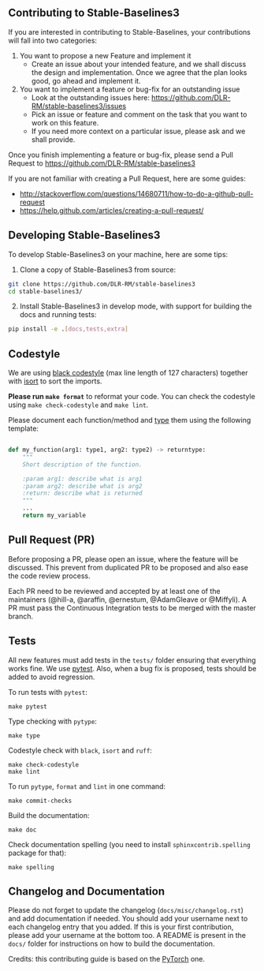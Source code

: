 ## Contributing to Stable-Baselines3

If you are interested in contributing to Stable-Baselines, your contributions will fall
into two categories:
1. You want to propose a new Feature and implement it
    - Create an issue about your intended feature, and we shall discuss the design and
    implementation. Once we agree that the plan looks good, go ahead and implement it.
2. You want to implement a feature or bug-fix for an outstanding issue
    - Look at the outstanding issues here: https://github.com/DLR-RM/stable-baselines3/issues
    - Pick an issue or feature and comment on the task that you want to work on this feature.
    - If you need more context on a particular issue, please ask and we shall provide.

Once you finish implementing a feature or bug-fix, please send a Pull Request to
https://github.com/DLR-RM/stable-baselines3


If you are not familiar with creating a Pull Request, here are some guides:
- http://stackoverflow.com/questions/14680711/how-to-do-a-github-pull-request
- https://help.github.com/articles/creating-a-pull-request/


## Developing Stable-Baselines3

To develop Stable-Baselines3 on your machine, here are some tips:

1. Clone a copy of Stable-Baselines3 from source:

```bash
git clone https://github.com/DLR-RM/stable-baselines3
cd stable-baselines3/
```

2. Install Stable-Baselines3 in develop mode, with support for building the docs and running tests:

```bash
pip install -e .[docs,tests,extra]
```

## Codestyle

We are using [black codestyle](https://github.com/psf/black) (max line length of 127 characters) together with [isort](https://github.com/timothycrosley/isort) to sort the imports.

**Please run `make format`** to reformat your code. You can check the codestyle using `make check-codestyle` and `make lint`.

Please document each function/method and [type](https://google.github.io/pytype/user_guide.html) them using the following template:

```python

def my_function(arg1: type1, arg2: type2) -> returntype:
    """
    Short description of the function.

    :param arg1: describe what is arg1
    :param arg2: describe what is arg2
    :return: describe what is returned
    """
    ...
    return my_variable
```

## Pull Request (PR)

Before proposing a PR, please open an issue, where the feature will be discussed. This prevent from duplicated PR to be proposed and also ease the code review process.

Each PR need to be reviewed and accepted by at least one of the maintainers (@hill-a, @araffin, @ernestum, @AdamGleave or @Miffyli).
A PR must pass the Continuous Integration tests to be merged with the master branch.


## Tests

All new features must add tests in the `tests/` folder ensuring that everything works fine.
We use [pytest](https://pytest.org/).
Also, when a bug fix is proposed, tests should be added to avoid regression.

To run tests with `pytest`:

```
make pytest
```

Type checking with `pytype`:

```
make type
```

Codestyle check with `black`, `isort` and `ruff`:

```
make check-codestyle
make lint
```

To run `pytype`, `format` and `lint` in one command:
```
make commit-checks
```

Build the documentation:

```
make doc
```

Check documentation spelling (you need to install `sphinxcontrib.spelling` package for that):

```
make spelling
```


## Changelog and Documentation

Please do not forget to update the changelog (`docs/misc/changelog.rst`) and add documentation if needed.
You should add your username next to each changelog entry that you added. If this is your first contribution, please add your username at the bottom too.
A README is present in the `docs/` folder for instructions on how to build the documentation.


Credits: this contributing guide is based on the [PyTorch](https://github.com/pytorch/pytorch/) one.
